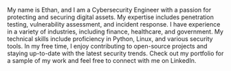 My name is Ethan, and I am a Cybersecurity Engineer with a passion for protecting and securing digital assets. My expertise includes penetration testing, vulnerability assessment, and incident response. I have experience in a variety of industries, including finance, healthcare, and government. My technical skills include proficiency in Python, Linux, and various security tools. In my free time, I enjoy contributing to open-source projects and staying up-to-date with the latest security trends. Check out my portfolio for a sample of my work and feel free to connect with me on LinkedIn.
